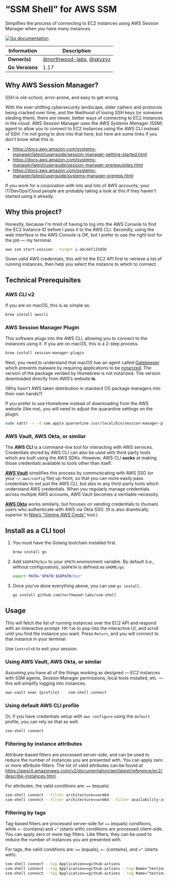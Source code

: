 # “SSM Shell” for AWS SSM

Simplifies the process of connecting to EC2 instances using AWS Session Manager when you have many instances.

[![Go documentation](https://img.shields.io/badge/pkg.go.dev-documentation-informational?style=flat-square&logo=go)](https://pkg.go.dev/github.com/northwood-labs/ssm-shell)

| Information     | Description                                                                                |
|-----------------|--------------------------------------------------------------------------------------------|
| **Owner(s)**    | [@northwood-labs](https://github.com/northwood-labs), [@skyzyx](https://github.com/skyzyx) |
| **Go Versions** | 1.17                                                                                       |

## Why AWS Session Manager?

SSH is old-school, error-prone, and easy to get wrong.

With the ever-shifting cybersecurity landscape, older ciphers and protocols being cracked over time, and the likelihood of losing SSH keys (or someone stealing them), there are newer, better ways of connecting to EC2 instances in the cloud. AWS Session Manager uses the _AWS Systems Manager_ (SSM) agent to allow you to connect to EC2 instances using the AWS CLI instead of SSH. I'm not going to dive into that here, but here are some links if you don't know what this is:

* <https://docs.aws.amazon.com/systems-manager/latest/userguide/session-manager-getting-started.html>
* <https://docs.aws.amazon.com/systems-manager/latest/userguide/session-manager-prerequisites.html>
* <https://docs.aws.amazon.com/systems-manager/latest/userguide/systems-manager-prereqs.html>

If you work for a corporation with lots and lots of AWS accounts, your IT/DevOps/Cloud people are probably taking a look at this if they haven't started using it already.

## Why this project?

Honestly, because I'm tired of having to log into the AWS Console to find the EC2 Instance ID before I pass it to the AWS CLI. Secondly, using the web interface in the AWS Console is _OK_, but I prefer to use the right tool for the job — my terminal.

```bash
aws ssm start-session --target i-abcdef123456
```

Given valid AWS credentials, this will hit the EC2 API first to retrieve a list of running instances, then help you select the instance to which to connect.

## Technical Prerequisites

### AWS CLI v2

If you are on macOS, this is as simple as:

```bash
brew install awscli
```

### AWS Session Manager Plugin

This software plugs into the AWS CLI, allowing you to connect to the instances using it. If you are on macOS, this is a 2-step process.

```bash
brew install session-manager-plugin
```

Next, you need to understand that macOS has an agent called [Gatekeeper](https://support.apple.com/en-us/HT202491) which prevents malware by requiring applications to be [notarized](https://developer.apple.com/news/?id=10032019a). The version of the package vended by Homebrew is not notarized. The version downloaded directly from AWS’s website **is**.

(Why hasn't AWS taken distribution in standard OS package managers into their own hands?)

If you prefer to use Homebrew instead of downloading from the AWS website (like me), you will need to adjust the quarantine settings on the plugin.

```bash
sudo xattr -r -d com.apple.quarantine /usr/local/bin/session-manager-plugin
```

### AWS Vault, AWS Okta, or similar

The **AWS CLI** is a command-line tool for interacting with AWS services. Credentials stored by AWS CLI can also be used with third-party tools which are built using the AWS SDKs. However, AWS CLI **sucks** at making those credentials available to tools other than itself.

[**AWS Vault**](https://github.com/99designs/aws-vault) simplifies this process by communicating with AWS SSO (or your `~/.aws/config` file) up-front, so that you can more easily pass credentials to not just the AWS CLI, but also to any third-party tools which understand AWS credentials. When you regularly manage credentials across multiple AWS accounts, AWS Vault becomes a veritiable necessity.

[**AWS Okta**](https://github.com/fiveai/aws-okta) works similarly, but focuses on vending credentials to (human) users who authenticate with AWS via Okta SSO. (It is also dramtically superior to [Nike’s “Gimme AWS Creds”](https://github.com/Nike-Inc/gimme-aws-creds) tool.)

## Install as a CLI tool

1. You must have the Golang toolchain installed first.

    ```bash
    brew install go
    ```

1. Add `$GOPATH/bin` to your `$PATH` environment variable. By default (i.e., without configuration), `$GOPATH` is defined as `$HOME/go`.

    ```bash
    export PATH="$PATH:$GOPATH/bin"
    ```

1. Once you've done everything above, you can use `go install`.

    ```bash
    go install github.com/northwood-labs/ssm-shell
    ```

## Usage

This will fetch the list of running instances over the EC2 API and respond with an interactive prompt. Hit `Tab` to pop into the interactive UI, and scroll until you find the instance you want. Press `Return`, and you will connect to that instance in your terminal.

Use `Control+D` to exit your session.

### Using AWS Vault, AWS Okta, or similar

Assuming you have all of the things working as designed — EC2 instances with SSM agents, Session Manager permissions, local tools installed, etc. — this will simplify logging into instances.

```bash
aws-vault exec {profile} -- ssm-shell connect
```

### Using default AWS CLI profile

Or, if you have credentials setup with `aws configure` using the `default` profile, you can rely on that as well.

```bash
ssm-shell connect
```

### Filtering by instance attributes

Attribute-based filters are processed server-side, and can be used to reduce the number of instances you are presented with. You can apply zero or more attribute-filters. The list of valid attributes can be found at <https://awscli.amazonaws.com/v2/documentation/api/latest/reference/ec2/describe-instances.html>.

For attributes, the valid conditions are: `==` (equals).

```bash
ssm-shell connect --filter architecture==arm64
ssm-shell connect --filter architecture==arm64 --filter availability-zone==us-west-2b
```

### Filtering by tags

Tag-based filters are processed server-side for `==` (equals) conditions, while `=~` (contains) and `=^` (starts with) conditions are processed client-side. You can apply zero or more tag-filters. Like filters, they can be used to reduce the number of instances you are presented with.

For tags, the valid conditions are: `==` (equals), `=~` (contains), and `=^` (starts with).

```bash
ssm-shell connect --tag Application==github-actions
ssm-shell connect --tag Application==github-actions --tag Name=^testing
ssm-shell connect --tag Application==github-actions --tag Name=^testing --tag Name=~amzn2
```
